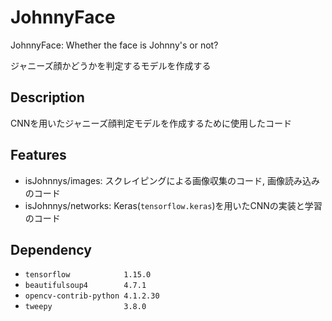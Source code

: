 JohnnyFace
====
JohnnyFace: Whether the face is Johnny's or not?

ジャニーズ顔かどうかを判定するモデルを作成する

## Description
CNNを用いたジャニーズ顔判定モデルを作成するために使用したコード

## Features
- isJohnnys/images: スクレイピングによる画像収集のコード, 画像読み込みのコード
- isJohnnys/networks: Keras(`tensorflow.keras`)を用いたCNNの実装と学習のコード

## Dependency
- `tensorflow            1.15.0`
- `beautifulsoup4        4.7.1`
- `opencv-contrib-python 4.1.2.30 `
- `tweepy                3.8.0`  

 

